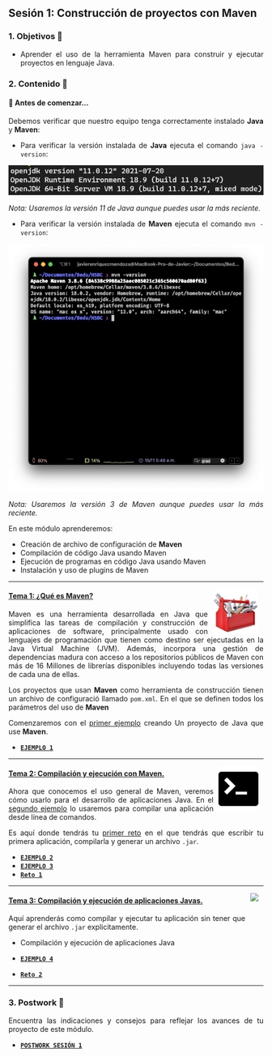 ## Sesión 1: Construcción de proyectos con Maven 

<!-- <img src="https://cdn.jsdelivr.net/gh/devicons/devicon/icons/gradle/gradle-plain.svg" align="right" height="120" hspace="10"> -->

<div style="text-align: justify;">
 
### 1. Objetivos :dart:

- Aprender el uso de la herramienta Maven para construir y ejecutar proyectos en lenguaje Java.

### 2. Contenido :blue_book:

#### 👀 Antes de comenzar...

Debemos verificar que nuestro equipo tenga correctamente instalado **Java** y **Maven**:

- Para verificar la versión instalada de **Java** ejecuta el comando `java -version`:

<img src="../.github/assets/img/java-version.png" alt="Versión de Java" />

*Nota: Usaremos la versión 11 de Java aunque puedes usar la más reciente.*

- Para verificar la versión instalada de **Maven** ejecuta el comando `mvn -version`:

![](img/01.png)

*Nota: Usaremos la versión 3 de Maven aunque puedes usar la más reciente.*

En este módulo aprenderemos:
- Creación de archivo de configuración de **Maven**
- Compilación de código Java usando Maven
- Ejecución de programas en código Java usando Maven
- Instalación y uso de plugins de Maven

---

<img src=".github/assets/img/Build-Tools.jpg" align="right" height="90" hspace="10">

#### <ins>Tema 1: ¿Qué es Maven?</ins>

Maven es una herramienta desarrollada en Java que simplifica las tareas de compilación y construcción de aplicaciones de software, principalmente usado con lenguajes de programación que tienen como destino ser ejecutadas en la Java Virtual Machine (JVM). Además, incorpora una gestión de dependencias madura con acceso a los repositorios públicos de Maven con más de 16 Millones de librerías disponibles incluyendo todas las versiones de cada una de ellas.

Los proyectos que usan **Maven** como herramienta de construcción tienen un archivo de configuració  llamado `pom.xml`. En el que se definen todos los parámetros del uso de **Maven**

Comenzaremos con el [primer ejemplo](./Ejemplo-01) creando Un proyecto de Java que use **Maven**.

- [**`EJEMPLO 1`**](./Ejemplo-01)

---

<img src=".github/assets/img/command-line.jpg" align="right" height="90" hspace="10">

#### <ins>Tema 2: Compilación y ejecución con Maven.</ins>

Ahora que conocemos el uso general de Maven, veremos cómo usarlo para el desarrollo de aplicaciones Java. En el [segundo ejemplo](./Ejemplo-02) lo usaremos para compilar una aplicación desde línea de comandos.

Es aquí donde tendrás tu [primer reto](./Reto-01) en el que tendrás que escribir tu primera aplicación, compilarla y generar un archivo `.jar`.

- [**`EJEMPLO 2`**](./Ejemplo-02)
- [**`EJEMPLO 3`**](./Ejemplo-03)
- [**`Reto 1`**](./Reto-01)

---

 <img src="https://cdn.jsdelivr.net/gh/devicons/devicon/icons/java/java-original.svg" align="right" height="90" hspace="10">

#### <ins>Tema 3: Compilación y ejecución de aplicaciones Javas.</ins>

Aquí aprenderás como compilar y ejecutar tu aplicación sin tener que generar el archivo `.jar` explicitamente. 

- Compilación y ejecución de aplicaciones Java

- [**`EJEMPLO 4`**](./Ejemplo-04)
- [**`Reto 2`**](./Reto-02)

---

### 3. Postwork :memo:

Encuentra las indicaciones y consejos para reflejar los avances de tu proyecto de este módulo.
 
- [**`POSTWORK SESIÓN 1`**](./Postwork/)
  
<br/>

</div>
